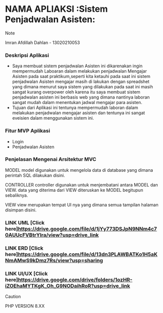 # NAMA APLIAKSI :Sistem Penjadwalan Asisten:
> [!NOTE]
> Imran Afdillah Dahlan - 13020210053


### Deskripsi Aplikasi
- Saya membuat sistem penjadwalan Asisten ini dikarenakan ingin mempermudah Laboaran dalam melakukan penjadwalan Mengajar Asisten pada saat praktikum,seperti kita ketauhi pada saat ini sistem penjadwalan Asisten mengajar masih di lakukan dengan spreadshet yang dimana menurut saya sistem yang dilakukan pada saat ini masih sangat kurang overpower oleh karena itu saya membuat sistem penjadwalan asisten ini berbasis web yang dimana nantinya laboran sangat mudah dalam menentukan jadwal mengajar para asisten.
- Tujuan dari Aplikasi ini tentunya mempermudah laboran dalam melakukan penjadwalan mengajar asisten dan tentunya ini sangat eveisien dalam menggunakan sistem ini.
  

### Fitur MVP Aplikasi
- Login
- Penjadwalan Asisten



### Penjelasan Mengenai Arsitektur MVC
MODEL model digunakan untuk mengelola data di database yang dimana perintah SQL dilakukan disini.

CONTROLLER controller digunakan untuk menjembatani antara MODEL dan VIEW. data yang diterima dari VIEW diteruskan ke MODEL begitupun sebaliknya.

VIEW view merupakan tempat UI nya yang dimana semua tampilan halaman disimpan disini.


### LINK UML [Click here]https://drive.google.com/file/d/1jYy773DSJpN9NNm4c70AUUcFVBtrYIra/view?usp=drive_link
### LINK ERD [Click here]https://drive.google.com/file/d/13dn3PLAWBATKo1H5aKNmAMwS9kDmz7Rs/view?usp=sharing
### LINK UI/UX [Click here]https://drive.google.com/drive/folders/1ozHR-iZOEhaMYTKgK_Oh_G9NODaihRoR?usp=drive_link



> [!CAUTION]
> PHP VERSION 8.XX




